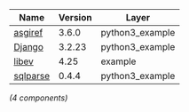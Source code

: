 | Name | Version | Layer |
| --- | --- | --- |
| [asgiref](https://github.com/django/asgiref/) | 3.6.0 | python3_example |
| [Django](https://www.djangoproject.com/) | 3.2.23 | python3_example |
| [libev](http://software.schmorp.de/pkg/libev.html) | 4.25 | example |
| [sqlparse](https://pypi.org/project/sqlparse) | 0.4.4 | python3_example |

*(4 components)*
